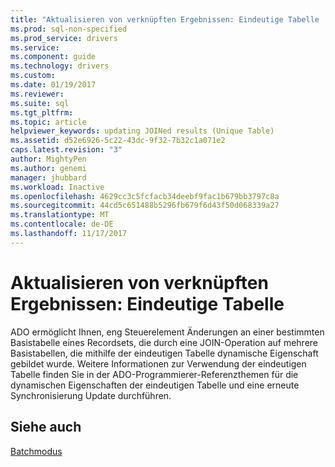 ```yaml
---
title: "Aktualisieren von verknüpften Ergebnissen: Eindeutige Tabelle | Microsoft Docs"
ms.prod: sql-non-specified
ms.prod_service: drivers
ms.service: 
ms.component: guide
ms.technology: drivers
ms.custom: 
ms.date: 01/19/2017
ms.reviewer: 
ms.suite: sql
ms.tgt_pltfrm: 
ms.topic: article
helpviewer_keywords: updating JOINed results (Unique Table)
ms.assetid: d52e6926-5c22-43dc-9f32-7b32c1a071e2
caps.latest.revision: "3"
author: MightyPen
ms.author: genemi
manager: jhubbard
ms.workload: Inactive
ms.openlocfilehash: 4629cc3c5fcfacb34deebf9fac1b679bb3797c8a
ms.sourcegitcommit: 44cd5c651488b5296fb679f6d43f50d068339a27
ms.translationtype: MT
ms.contentlocale: de-DE
ms.lasthandoff: 11/17/2017
---
```

# <a name="updating-joined-results-unique-table"></a>Aktualisieren von verknüpften Ergebnissen: Eindeutige Tabelle
ADO ermöglicht Ihnen, eng Steuerelement Änderungen an einer bestimmten Basistabelle eines Recordsets, die durch eine JOIN-Operation auf mehrere Basistabellen, die mithilfe der eindeutigen Tabelle dynamische Eigenschaft gebildet wurde. Weitere Informationen zur Verwendung der eindeutigen Tabelle finden Sie in der ADO-Programmierer-Referenzthemen für die dynamischen Eigenschaften der eindeutigen Tabelle und eine erneute Synchronisierung Update durchführen.  
  
## <a name="see-also"></a>Siehe auch  
 [Batchmodus](../../../ado/guide/data/batch-mode.md)
